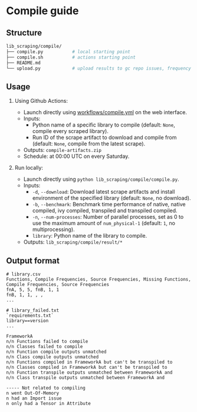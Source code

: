 # Compile guide

## Structure

```bash
lib_scraping/compile/
├── compile.py           # local starting point
├── compile.sh           # actions starting point
├── README.md
└── upload.py            # upload results to gc repo issues, frequency dashboard
```

## Usage

1. Using Github Actions:
    - Launch directly using [workflows/compile.yml](https://github.com/unifyai/graph-compiler/actions/workflows/compile.yml) on the web interface.
    - Inputs:
        - Python name of a specific library to compile (default: `None`, compile every scraped library).
        - Run ID of the scrape artifact to download and compile from (default: `None`, compile from the latest scrape).
    - Outputs: `compile-artifacts.zip`
    - Schedule: at 00:00 UTC on every Saturday.

2. Run locally:
    - Launch directly using `python lib_scraping/compile/compile.py`.
    - Inputs:
        - `-d`, `--download`: Download latest scrape artifacts and install environment of the specified library (default: `None`, no download).
        - `-b`, `--benchmark`: Benchmark time performance of native, native compiled, ivy compiled, transpiled and transpiled compiled.
        - `-n`, `--num-processes`: Number of parallel processes, set as 0 to use the maximum amount of `num_physical-1` (default: `1`, no multiprocessing).
        - `library`: Python name of the library to compile.
    - Outputs: `lib_scraping/compile/result/*`

## Output format
```
# library.csv
Functions, Compile Frequencies, Source Frequencies, Missing Functions, Compile Frequencies, Source Frequencies
fnA, 5, 5, fnB, 1, 1
fnB, 1, 1, , , 
...

# library_failed.txt
`requirements.txt`
library==version
...

FrameworkA
n/n Functions failed to compile
n/n Classes failed to compile
n/n Function compile outputs unmatched
n/n Class compile outputs unmatched
n/n Functions compiled in FrameworkA but can't be transpiled to
n/n Classes compiled in FrameworkA but can't be transpiled to
n/n Function transpile outputs unmatched between FrameworkA and
n/n Class transpile outputs unmatched between FrameworkA and

----- Not related to compiling
n went Out-Of-Memory
n had an Import issue
n only had a Tensor in Attribute
```